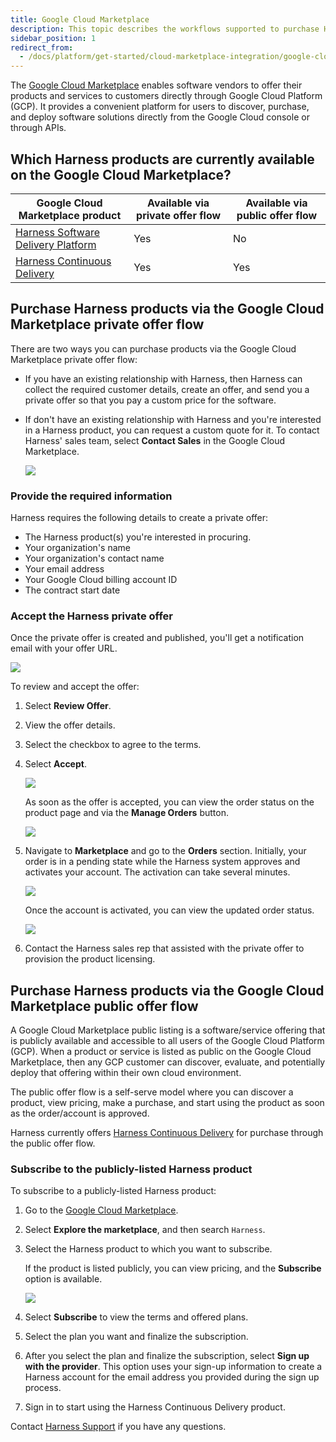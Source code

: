 ```yaml
---
title: Google Cloud Marketplace
description: This topic describes the workflows supported to purchase Harness modules on the Google Cloud Marketplace.
sidebar_position: 1
redirect_from:
  - /docs/platform/get-started/cloud-marketplace-integration/google-cloud-marketplace
---
```


The [Google Cloud Marketplace](https://cloud.google.com/marketplace?hl=en) enables software vendors to offer their products and services to customers directly through Google Cloud Platform (GCP). It provides a convenient platform for users to discover, purchase, and deploy software solutions directly from the Google Cloud console or through APIs.

## Which Harness products are currently available on the Google Cloud Marketplace?

| Google Cloud Marketplace product | Available via private offer flow | Available via public offer flow |
| --- | --- | --- |
| [Harness Software Delivery Platform](https://console.cloud.google.com/marketplace/product/harness-public/harness-software-delivery-platform)| Yes | No |
| [Harness Continuous Delivery](https://console.cloud.google.com/marketplace/product/harness-public/harness-continuous-delivery) | Yes | Yes |

## Purchase Harness products via the Google Cloud Marketplace private offer flow

There are two ways you can purchase products via the Google Cloud Marketplace private offer flow:

* If you have an existing relationship with Harness, then Harness can collect the required customer details, create an offer, and send you a private offer so that you pay a custom price for the software.
* If don't have an existing relationship with Harness and you're interested in a Harness product, you can request a custom quote for it. To contact Harness' sales team, select **Contact Sales** in the Google Cloud Marketplace.

   ![](./static/gcp_pvt_offer_contact_sales_form.png)

### Provide the required information

Harness requires the following details to create a private offer:

- The Harness product(s) you're interested in procuring.
- Your organization's name
- Your organization's contact name
- Your email address
- Your Google Cloud billing account ID
- The contract start date

### Accept the Harness private offer

Once the private offer is created and published, you'll get a notification email with your offer URL.

![](./static/gcp_pvt_offer_customer_email.png)

To review and accept the offer:

1. Select **Review Offer**.
2. View the offer details.
3. Select the checkbox to agree to the terms.
4. Select **Accept**.

   ![](./static/gcp_pvt_offer_customer_accept.png)


   As soon as the offer is accepted, you can view the order status on the product page and via the **Manage Orders** button.

   ![](./static/gcp_pvt_offer_customer_accepted.png)

5. Navigate to **Marketplace** and go to the **Orders** section. Initially, your order is in a pending state while the Harness system approves and activates your account. The activation can take several minutes.

   ![](./static/gcp_pvt_offer_pending_state.png)

   Once the account is activated, you can view the updated order status.

   ![](./static/gcp_pvt_offer_active.png)

6.  Contact the Harness sales rep that assisted with the private offer to provision the product licensing.

## Purchase Harness products via the Google Cloud Marketplace public offer flow

A Google Cloud Marketplace public listing is a software/service offering that is publicly available and accessible to all users of the Google Cloud Platform (GCP). When a product or service is listed as public on the Google Cloud Marketplace, then any GCP customer can discover, evaluate, and potentially deploy that offering within their own cloud environment.

The public offer flow is a self-serve model where you can discover a product, view pricing, make a purchase, and start using the product as soon as the order/account is approved.

Harness currently offers [Harness Continuous Delivery](https://console.cloud.google.com/marketplace/product/harness-public/harness-continuous-delivery) for purchase through the public offer flow.

### Subscribe to the publicly-listed Harness product

To subscribe to a publicly-listed Harness product:

1. Go to the [Google Cloud Marketplace](https://cloud.google.com/marketplace?hl=en).

2. Select **Explore the marketplace**, and then search `Harness`.

3. Select the Harness product to which you want to subscribe.

   If the product is listed publicly, you can view pricing, and the **Subscribe** option is available.

   ![](./static/gcp_public_offer_subscribe.png)

4. Select **Subscribe** to view the terms and offered plans.

5. Select the plan you want and finalize the subscription.

6. After you select the plan and finalize the subscription, select **Sign up with the provider**. This option uses your sign-up information to create a Harness account for the email address you provided during the sign up process.

7. Sign in to start using the Harness Continuous Delivery product.

Contact [Harness Support](mailto:support@harness.io) if you have any questions.
